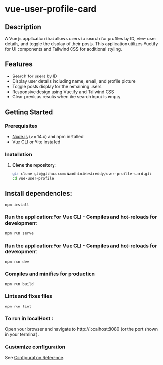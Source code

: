 # vue-user-profile-card

## Description
A Vue.js application that allows users to search for profiles by ID, view user details, and toggle the display of their posts. This application utilizes Vuetify for UI components and Tailwind CSS for additional styling.

## Features
- Search for users by ID
- Display user details including name, email, and profile picture
- Toggle posts display for the remaining users
- Responsive design using Vuetify and Tailwind CSS
- Clear previous results when the search input is empty

## Getting Started

### Prerequisites
- [Node.js](https://nodejs.org/) (>= 14.x) and npm installed
- Vue CLI or Vite installed

### Installation
1. **Clone the repository**:

   ```bash
   git clone git@github.com:NandhiniKesireddy/user-profile-card.git
   cd vue-user-profile

## Install dependencies:
```
npm install
```

### Run the application:For Vue CLI - Compiles and hot-reloads for development
```
npm run serve
```

### Run the application:For Vue CLI - Compiles and hot-reloads for development
```
npm run dev
```

### Compiles and minifies for production
```
npm run build
```

### Lints and fixes files
```
npm run lint
```
### To run in localHost :
Open your browser and navigate to http://localhost:8080 (or the port shown in your terminal).

### Customize configuration
See [Configuration Reference](https://cli.vuejs.org/config/).




